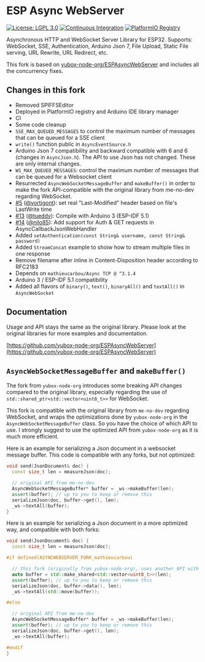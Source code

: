 # ESP Async WebServer

[![License: LGPL 3.0](https://img.shields.io/badge/License-LGPL%203.0-yellow.svg)](https://opensource.org/license/lgpl-3-0/)
[![Continuous Integration](https://github.com/mathieucarbou/ESPAsyncWebServer/actions/workflows/ci.yml/badge.svg)](https://github.com/mathieucarbou/ESPAsyncWebServer/actions/workflows/ci.yml)
[![PlatformIO Registry](https://badges.registry.platformio.org/packages/mathieucarbou/library/ESP%20Async%20WebServer.svg)](https://registry.platformio.org/libraries/mathieucarbou/ESP%20Async%20WebServer)

Asynchronous HTTP and WebSocket Server Library for ESP32.
Supports: WebSocket, SSE, Authentication, Arduino Json 7, File Upload, Static File serving, URL Rewrite, URL Redirect, etc.

This fork is based on [yubox-node-org/ESPAsyncWebServer](https://github.com/yubox-node-org/ESPAsyncWebServer) and includes all the concurrency fixes.

## Changes in this fork

- Removed SPIFFSEditor
- Deployed in PlatformIO registry and Arduino IDE library manager
- CI
- Some code cleanup
- `SSE_MAX_QUEUED_MESSAGES` to control the maximum number of messages that can be queued for a SSE client
- `write()` function public in `AsyncEventSource.h`
- Arduino Json 7 compatibility and backward compatible with 6 and 6 (changes in `AsyncJson.h`). The API to use Json has not changed. These are only internal changes.
- `WS_MAX_QUEUED_MESSAGES`: control the maximum number of messages that can be queued for a Websocket client
- Resurrected `AsyncWebSocketMessageBuffer` and `makeBuffer()` in order to make the fork API-compatible with the original library from me-no-dev regarding WebSocket.
- [#5](https://github.com/mathieucarbou/ESPAsyncWebServer/pull/5) ([@vortigont](https://github.com/vortigont)): set real "Last-Modified" header based on file's LastWrite time
- [#13](https://github.com/mathieucarbou/ESPAsyncWebServer/pull/13) ([@tueddy](https://github.com/tueddy)): Compile with Arduino 3 (ESP-IDF 5.1)
- [#14](https://github.com/mathieucarbou/ESPAsyncWebServer/pull/14) ([@nilo85](https://github.com/nilo85)): Add support for Auth & GET requests in AsyncCallbackJsonWebHandler
- Added `setAuthentication(const String& username, const String& password)`
- Added `StreamConcat` example to shoiw how to stream multiple files in one response
- Remove filename after inline in Content-Disposition header according to RFC2183
- Depends on `mathieucarbou/Async TCP @ ^3.1.4`
- Arduino 3 / ESP-IDF 5.1 compatibility
- Added all flavors of `binary()`, `text()`, `binaryAll()` and `textAll()` in `AsyncWebSocket`

## Documentation

Usage and API stays the same as the original library.
Please look at the original libraries for more examples and documentation.

[https://github.com/yubox-node-org/ESPAsyncWebServer](https://github.com/yubox-node-org/ESPAsyncWebServer)

## `AsyncWebSocketMessageBuffer` and `makeBuffer()`

The fork from `yubox-node-org` introduces some breaking API changes compared to the original library, especially regarding the use of `std::shared_ptr<std::vector<uint8_t>>` for WebSocket.

This fork is compatible with the original library from `me-no-dev` regarding WebSocket, and wraps the optimizations done by `yubox-node-org` in the `AsyncWebSocketMessageBuffer` class.
So you have the choice of which API to use.
I strongly suggest to use the optimized API from `yubox-node-org` as it is much more efficient.

Here is an example for serializing a Json document in a websocket message buffer. This code is compatible with any forks, but not optimized:

```cpp
void send(JsonDocument& doc) {
  const size_t len = measureJson(doc);

  // original API from me-no-dev
  AsyncWebSocketMessageBuffer* buffer = _ws->makeBuffer(len);
  assert(buffer); // up to you to keep or remove this
  serializeJson(doc, buffer->get(), len);
  _ws->textAll(buffer);
}
```

Here is an example for serializing a Json document in a more optimized way, and compatible with both forks:

```cpp
void send(JsonDocument& doc) {
  const size_t len = measureJson(doc);

#if defined(ASYNCWEBSERVER_FORK_mathieucarbou)

  // this fork (originally from yubox-node-org), uses another API with shared pointer that better support concurrent use cases then the original project
  auto buffer = std::make_shared<std::vector<uint8_t>>(len);
  assert(buffer); // up to you to keep or remove this
  serializeJson(doc, buffer->data(), len);
  _ws->textAll(std::move(buffer));

#else

  // original API from me-no-dev
  AsyncWebSocketMessageBuffer* buffer = _ws->makeBuffer(len);
  assert(buffer); // up to you to keep or remove this
  serializeJson(doc, buffer->get(), len);
  _ws->textAll(buffer);

#endif
}
```
